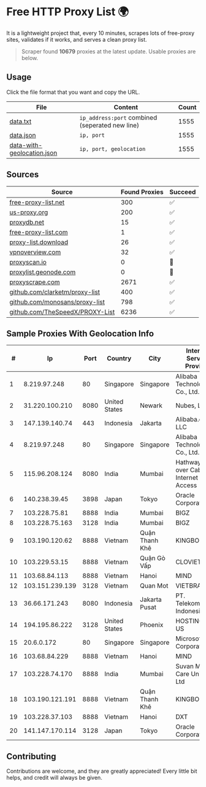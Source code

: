 
# Free HTTP Proxy List 🌍

It is a lightweight project that, every 10 minutes, scrapes lots of free-proxy sites, validates if it works, and serves a clean proxy list.


> Scraper found **10679** proxies at the latest update. Usable proxies are below.

## Usage

Click the file format that you want and copy the URL.


|File|Content|Count|
|----|-------|-----|
|[data.txt](https://raw.githubusercontent.com/themiralay/Proxy-List-World/master/data.txt)|`ip_address:port` combined (seperated new line)|1555|
|[data.json](https://raw.githubusercontent.com/themiralay/Proxy-List-World/master/data.json)|`ip, port`|1555|
|[data-with-geolocation.json](https://raw.githubusercontent.com/themiralay/Proxy-List-World/master/data-with-geolocation.json)|`ip, port, geolocation`|1555|

## Sources

|Source|Found Proxies|Succeed|
|------|-------------|-------|
|[free-proxy-list.net](https://free-proxy-list.net)|300|✅|
|[us-proxy.org](https://www.us-proxy.org)|200|✅|
|[proxydb.net](http://proxydb.net)|15|✅|
|[free-proxy-list.com](https://free-proxy-list.com/?page=&port=&type%5B%5D=http&type%5B%5D=https&up_time=0&search=Search)|1|✅|
|[proxy-list.download](https://www.proxy-list.download/HTTP)|26|✅|
|[vpnoverview.com](https://vpnoverview.com/privacy/anonymous-browsing/free-proxy-servers)|32|✅|
|[proxyscan.io](https://www.proxyscan.io)|0|🚫|
|[proxylist.geonode.com](https://proxylist.geonode.com/api/proxy-list?limit=300&page=1&sort_by=lastChecked&sort_type=desc&protocols=http,https)|0|🚫|
|[proxyscrape.com](https://api.proxyscrape.com/v2/?request=displayproxies&protocol=http&timeout=10000&country=all&ssl=all&anonymity=all)|2671|✅|
|[github.com/clarketm/proxy-list](https://raw.githubusercontent.com/clarketm/proxy-list/master/proxy-list-raw.txt)|400|✅|
|[github.com/monosans/proxy-list](https://raw.githubusercontent.com/monosans/proxy-list/main/proxies/http.txt)|798|✅|
|[github.com/TheSpeedX/PROXY-List](https://raw.githubusercontent.com/TheSpeedX/PROXY-List/master/http.txt)|6236|✅|


## Sample Proxies With Geolocation Info

|#|Ip|Port|Country|City|Internet Service Provider|
|-|--|----|-------|----|-------------------------|
|1|8.219.97.248|80|Singapore|Singapore|Alibaba (US) Technology Co., Ltd.|
|2|31.220.100.210|8080|United States|Newark|Nubes, LLC|
|3|147.139.140.74|443|Indonesia|Jakarta|Alibaba.com LLC|
|4|8.219.97.248|80|Singapore|Singapore|Alibaba (US) Technology Co., Ltd.|
|5|115.96.208.124|8080|India|Mumbai|Hathway IP over Cable Internet Access|
|6|140.238.39.45|3898|Japan|Tokyo|Oracle Corporation|
|7|103.228.75.81|8888|India|Mumbai|BIGZ|
|8|103.228.75.163|3128|India|Mumbai|BIGZ|
|9|103.190.120.62|8888|Vietnam|Quận Thanh Khê|KINGBOND|
|10|103.229.53.15|8888|Vietnam|Quận Gò Vấp|CLOVIET|
|11|103.68.84.113|8888|Vietnam|Hanoi|MIND|
|12|103.151.239.139|3128|Vietnam|Quan Mot|VIETBRANDS|
|13|36.66.171.243|8080|Indonesia|Jakarta Pusat|PT. Telekomunikasi Indonesia|
|14|194.195.86.222|3128|United States|Phoenix|HOSTINGER US|
|15|20.6.0.172|80|Singapore|Singapore|Microsoft Corporation|
|16|103.68.84.229|8888|Vietnam|Hanoi|MIND|
|17|103.228.74.170|8888|India|Mumbai|Suvan Medi Care Unit Pvt Ltd|
|18|103.190.121.191|8888|Vietnam|Quận Thanh Khê|KINGBOND|
|19|103.228.37.103|8888|Vietnam|Hanoi|DXT|
|20|141.147.170.114|3128|Japan|Tokyo|Oracle Corporation|



## Contributing

Contributions are welcome, and they are greatly appreciated! Every
little bit helps, and credit will always be given.

